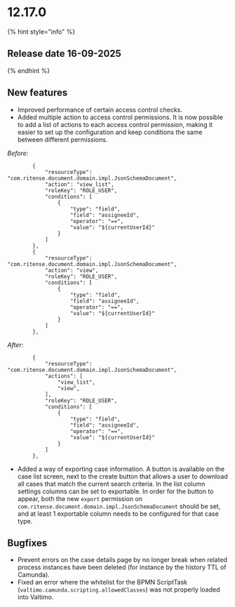 # 12.17.0

{% hint style="info" %}
## Release date 16-09-2025
{% endhint %}

## New f**eatures**

* Improved performance of certain access control checks.
* Added multiple action to access control permissions. It is now possible to add a list of actions to each access control permission, making it easier to set up the configuration and keep conditions the same between different permissions.

_Before_:

```
        {
            "resourceType": "com.ritense.document.domain.impl.JsonSchemaDocument",
            "action": "view_list",
            "roleKey": "ROLE_USER",
            "conditions": [
                {
                    "type": "field",
                    "field": "assigneeId",
                    "operator": "==",
                    "value": "${currentUserId}"
                }
            ]
        },
        {
            "resourceType": "com.ritense.document.domain.impl.JsonSchemaDocument",
            "action": "view",
            "roleKey": "ROLE_USER",
            "conditions": [
                {
                    "type": "field",
                    "field": "assigneeId",
                    "operator": "==",
                    "value": "${currentUserId}"
                }
            ]
        },
```

_After_:

```
        {
            "resourceType": "com.ritense.document.domain.impl.JsonSchemaDocument",
            "actions": [
                "view_list",
                "view",
            ],
            "roleKey": "ROLE_USER",
            "conditions": [
                {
                    "type": "field",
                    "field": "assigneeId",
                    "operator": "==",
                    "value": "${currentUserId}"
                }
            ]
        },
```

* Added a way of exporting case information. A button is available on the case list screen, next to the create button that allows a user to download all cases that match the current search criteria. In the list column settings columns can be set to exportable. In order for the button to appear, both the new `export` permission on `com.ritense.document.domain.impl.JsonSchemaDocument` should be set, and at least 1 exportable column needs to be configured for that case type.

## **Bugfixes**

* Prevent errors on the case details page by no longer break when related process instances have been deleted (for instance by the history TTL of Camunda).
* Fixed an error where the whitelist for the BPMN ScriptTask (`valtimo.camunda.scripting.allowedClasses`) was not properly loaded into Valtimo.
